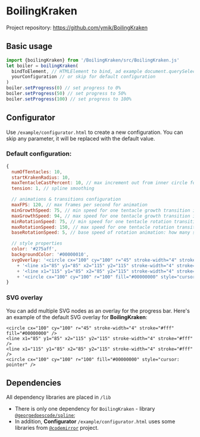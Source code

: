 # BoilingKraken

Project repository: https://github.com/ymik/BoilingKraken

## Basic usage

```javascript
import {boilingKraken} from '/BoilingKraken/src/BoilingKraken.js'
let boiler = boilingKraken(
  bindToElement, // HTMLElement to bind, ad example document.querySelector('div.progress')
  yourConfiguration // or skip for default configuration
)
boiler.setProgress(0) // set progress to 0%
boiler.setProgress(50) // set progress to 50%
boiler.setProgress(100) // set progress to 100%
```
## Configurator

Use `/example/configurator.html` to create a new configuration.
You can skip any parameter, it will be replaced with the default value.

### Default configuration:
```javascript
{
  numOfTentacles: 10,
  startKrakenRadius: 10,
  maxTentacleCastPercent: 10, // max increment out from inner circle for a tentacle in percents of base radius
  tension: 1, // spline smoothing

  // animations & transitions configuration
  maxFPS: 120, // max frames per second for animation
  minGrowthSpeed: 75, // min speed for one tentacle growth transition in % of 1 second
  maxGrowthSpeed: 94, // max speed for one tentacle growth transition in % of 1 second
  minRotationSpeed: 75, // min speed for one tentacle rotation transition in % of 1 second
  maxRotationSpeed: 150, // max speed for one tentacle rotation transition in % of 1 second
  baseRotationSpeed: 5, // base speed of rotation animation: how many seconds are assumed for one complete rotation

  // style properties
  color: '#275aff',
  backgroundColor: '#00000010',
  svgOverlay: '<circle cx="100" cy="100" r="45" stroke-width="4" stroke="#fff" fill="#00000000" />'
    + '<line x1="85" y1="85" x2="115" y2="115" stroke-width="4" stroke="#fff" />'
    + '<line x1="115" y1="85" x2="85" y2="115" stroke-width="4" stroke="#fff" />'
    + '<circle cx="100" cy="100" r="100" fill="#00000000" style="cursor: pointer" />',
}
```
### SVG overlay

You can add multiple SVG nodes as an overlay for the progress bar.
Here's an example of the default SVG overlay for **BoilingKraken**:
```SVG
<circle cx="100" cy="100" r="45" stroke-width="4" stroke="#fff" fill="#00000000" />
<line x1="85" y1="85" x2="115" y2="115" stroke-width="4" stroke="#fff" />
<line x1="115" y1="85" x2="85" y2="115" stroke-width="4" stroke="#fff" />
<circle cx="100" cy="100" r="100" fill="#00000000" style="cursor: pointer" />
```

## Dependencies
All dependency libraries are placed in `/lib`
* There is only one dependency for `BoilingKraken` - library [`@georgedoescode/spline`](https://github.com/georgedoescode/splinejs);
* In addition, **Configurator** `/example/configurator.html` uses some libraries from [`@codemirror`](https://codemirror.net) project.
